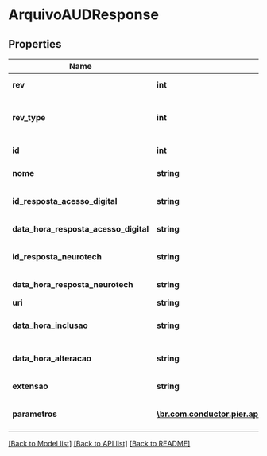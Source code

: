 # ArquivoAUDResponse

## Properties
Name | Type | Description | Notes
------------ | ------------- | ------------- | -------------
**rev** | **int** | Identificador da auditoria arquivo | [optional] 
**rev_type** | **int** | Identificador do tipo de auditoria (0 - Criado, 1 - Alterado, 2 - Exclu\u00EDdo) | [optional] 
**id** | **int** | Identificador do arquivo auditado | [optional] 
**nome** | **string** | Nome do arquivo auditado | [optional] 
**id_resposta_acesso_digital** | **string** | Identificador da resposta da Acesso Digital | [optional] 
**data_hora_resposta_acesso_digital** | **string** | Data de resposta da Acesso Digital | [optional] 
**id_resposta_neurotech** | **string** | Identificador da resposta da Neurotech | [optional] 
**data_hora_resposta_neurotech** | **string** | Data de resposta da Neurotech | [optional] 
**uri** | **string** | Uri de acesso | [optional] 
**data_hora_inclusao** | **string** | Data de inclus\u00E3o do arquivo auditado | [optional] 
**data_hora_alteracao** | **string** | Data de altera\u00E7\u00E3o do arquivo auditado | [optional] 
**extensao** | **string** | Extens\u00E3o do arquivo auditado | [optional] 
**parametros** | [**\br.com.conductor.pier.api.v2.model\ArquivoParametroAUDResponse[]**](ArquivoParametroAUDResponse.md) | Lista  de par\u00E2metros do arquivo auditado | [optional] 

[[Back to Model list]](../README.md#documentation-for-models) [[Back to API list]](../README.md#documentation-for-api-endpoints) [[Back to README]](../README.md)


